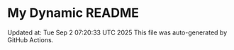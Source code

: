 # My Dynamic README
Updated at: Tue Sep  2 07:20:33 UTC 2025
This file was auto-generated by GitHub Actions.
